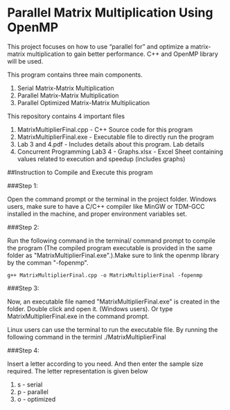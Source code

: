 # Parallel Matrix Multiplication Using OpenMP
This project focuses on how to use “parallel for” and optimize a matrix-matrix multiplication to gain better performance. C++ and OpenMP library will be used.

This program contains three main components.

1) Serial Matrix-Matrix Multiplication
2) Parallel Matrix-Matrix Multiplication
3) Parallel Optimized Matrix-Matrix Multiplication

This repository contains 4 important files

1)	MatrixMultiplierFinal.cpp	-	C++ Source code for this program
2)	MatrixMultiplierFinal.exe	-	Executable file to directly run the program
3)	Lab 3 and 4.pdf				-	Includes details about this program. Lab details
4)	Concurrent Programming Lab3 4 - Graphs.xlsx 	-	Excel Sheet containing values related to execution and speedup (includes graphs)

##Instruction to Compile and Execute this program

###Step 1:

Open the command prompt or the terminal in the project folder. Windows users, make sure to have a C/C++ compiler like MinGW or TDM-GCC installed in the machine, and proper environment variables set.

###Step 2:

Run the following command in the terminal/ command prompt to compile the program (The compiled program executable is provided in the same folder as "MatrixMultiplierFinal.exe".).Make sure to link the openmp library by the comman "-fopenmp".

```g++ MatrixMultiplierFinal.cpp -o MatrixMultiplierFinal -fopenmp```

###Step 3:

Now, an executable file named "MatrixMultiplierFinal.exe" is created in the folder. Double click and open it. (Windows users). Or type MatrixMultiplierFinal.exe in the command prompt.

Linux users can use the terminal to run the executable file. By running the following command in the terminl
./MatrixMultiplierFinal

###Step 4:

Insert a letter according to you need. And then enter the sample size required. The letter representation is given below

1) s - serial
2) p - parallel
3) o - optimized

